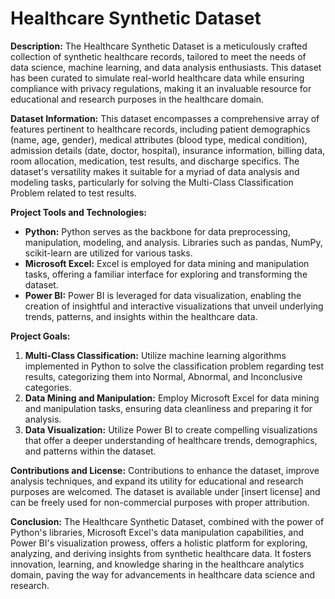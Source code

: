 # Healthcare Synthetic Dataset

**Description:**
The Healthcare Synthetic Dataset is a meticulously crafted collection of synthetic healthcare records, tailored to meet the needs of data science, machine learning, and data analysis enthusiasts. This dataset has been curated to simulate real-world healthcare data while ensuring compliance with privacy regulations, making it an invaluable resource for educational and research purposes in the healthcare domain.

**Dataset Information:**
This dataset encompasses a comprehensive array of features pertinent to healthcare records, including patient demographics (name, age, gender), medical attributes (blood type, medical condition), admission details (date, doctor, hospital), insurance information, billing data, room allocation, medication, test results, and discharge specifics. The dataset's versatility makes it suitable for a myriad of data analysis and modeling tasks, particularly for solving the Multi-Class Classification Problem related to test results.

**Project Tools and Technologies:**
- **Python:** Python serves as the backbone for data preprocessing, manipulation, modeling, and analysis. Libraries such as pandas, NumPy, scikit-learn are utilized for various tasks.
- **Microsoft Excel:** Excel is employed for data mining and manipulation tasks, offering a familiar interface for exploring and transforming the dataset.
- **Power BI:** Power BI is leveraged for data visualization, enabling the creation of insightful and interactive visualizations that unveil underlying trends, patterns, and insights within the healthcare data.

**Project Goals:**
1. **Multi-Class Classification:** Utilize machine learning algorithms implemented in Python to solve the classification problem regarding test results, categorizing them into Normal, Abnormal, and Inconclusive categories.
2. **Data Mining and Manipulation:** Employ Microsoft Excel for data mining and manipulation tasks, ensuring data cleanliness and preparing it for analysis.
3. **Data Visualization:** Utilize Power BI to create compelling visualizations that offer a deeper understanding of healthcare trends, demographics, and patterns within the dataset.

**Contributions and License:**
Contributions to enhance the dataset, improve analysis techniques, and expand its utility for educational and research purposes are welcomed. The dataset is available under [insert license] and can be freely used for non-commercial purposes with proper attribution.

**Conclusion:**
The Healthcare Synthetic Dataset, combined with the power of Python's libraries, Microsoft Excel's data manipulation capabilities, and Power BI's visualization prowess, offers a holistic platform for exploring, analyzing, and deriving insights from synthetic healthcare data. It fosters innovation, learning, and knowledge sharing in the healthcare analytics domain, paving the way for advancements in healthcare data science and research.
